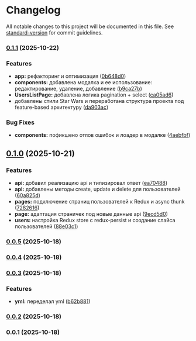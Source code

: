# Changelog

All notable changes to this project will be documented in this file. See [standard-version](https://github.com/conventional-changelog/standard-version) for commit guidelines.

### [0.1.1](https://github.com/MorgV/WB-tech-test/compare/v0.1.0...v0.1.1) (2025-10-22)


### Features

* **app:** рефакторинг и оптимизация ([0b648d0](https://github.com/MorgV/WB-tech-test/commit/0b648d0d94f5954d7d2dcf49ac5b10b2c752ea3d))
* **components:** добавлена модалка и ее использование: редактирование, удаление, добавление ([b9ca27b](https://github.com/MorgV/WB-tech-test/commit/b9ca27bb8ea1390b969cb9d79dd3e0aea00bd155))
* **UsersListPage:** добавлена логика pagination + select ([ca05ad6](https://github.com/MorgV/WB-tech-test/commit/ca05ad6f0b3b64d630efca706943df6de62a0096))
* добавлены стили Star Wars и переработана структура проекта под feature-based архитектуру ([da903ac](https://github.com/MorgV/WB-tech-test/commit/da903ac2e2eac9af5e3d53fa0dd131a3ffd3e4f7))


### Bug Fixes

* **components:** пофикшено отлов ошибок и лоадер в модалке ([4aebfbf](https://github.com/MorgV/WB-tech-test/commit/4aebfbf2c2c28c72734217d5790c45d054409273))

## [0.1.0](https://github.com/MorgV/WB-tech-test/compare/v0.0.5...v0.1.0) (2025-10-21)


### Features

* **api:** добавил реализацию api и типизировал ответ ([ea70488](https://github.com/MorgV/WB-tech-test/commit/ea7048820abfa5752c689a75f225bd62d2455a3c))
* **api:** добавлены методы create, update и delete для пользователей ([60a825d](https://github.com/MorgV/WB-tech-test/commit/60a825daf3aa8498979296f964ad8d5453fe4877))
* **pages:** подключение страниц пользователей к Redux и async thunk ([7282616](https://github.com/MorgV/WB-tech-test/commit/7282616b5449988e1edd37fa52a8c63ed15fecb9))
* **page:** адаптация страничек под новые данные api ([9ecd5d0](https://github.com/MorgV/WB-tech-test/commit/9ecd5d008c596b1a4453f7cde3992931274f68df))
* **users:** настройка Redux store с redux-persist и создание слайса пользователей ([88e03c1](https://github.com/MorgV/WB-tech-test/commit/88e03c13d6aaf7c4143ebf43aaf24f0d58beb773))

### [0.0.5](https://github.com/MorgV/WB-tech-test/compare/v0.0.4...v0.0.5) (2025-10-18)

### [0.0.4](https://github.com/MorgV/WB-tech-test/compare/v0.0.3...v0.0.4) (2025-10-18)

### [0.0.3](https://github.com/MorgV/WB-tech-test/compare/v0.0.2...v0.0.3) (2025-10-18)

### Features

- **yml:** переделал yml ([b62b881](https://github.com/MorgV/WB-tech-test/commit/b62b881bdfd3fc0b02cc92d09123060ebd16228a))

### [0.0.2](https://github.com/MorgV/WB-tech-test/compare/v0.0.1...v0.0.2) (2025-10-18)

### 0.0.1 (2025-10-18)
